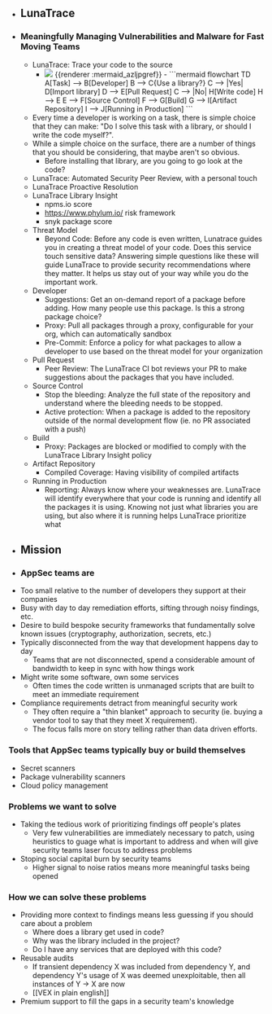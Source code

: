 - ## LunaTrace
- ### Meaningfully Managing Vulnerabilities and Malware for Fast Moving Teams
	- LunaTrace: Trace your code to the source
		- <img src="https://mermaid.ink/img/ICBmbG93Y2hhcnQgVEQKICAgIEFbVGFza10gLS0-IEJbRGV2ZWxvcGVyXQogICAgQiAtLT4gQ3tVc2UgYSBsaWJyYXJ5P30KICAgIEMgLS0-IHxZZXN8IERbSW1wb3J0IGxpYnJhcnldCiAgICBEIC0tPiBFW1B1bGwgUmVxdWVzdF0KICAgIEMgLS0-IHxOb3wgSFtXcml0ZSBjb2RlXQogICAgSCAtLT4gRQogICAgRSAtLT4gRltTb3VyY2UgQ29udHJvbF0KICAgIEYgLS0-IEdbQnVpbGRdCiAgICBHIC0tPiBJW0FydGlmYWN0IFJlcG9zaXRvcnldCiAgICBJIC0tPiBKW1J1bm5pbmcgaW4gUHJvZHVjdGlvbl0K" />
		  {{renderer :mermaid_azljpgref}}
			- ```mermaid 
			  flowchart TD
			      A[Task] --> B[Developer]
			      B --> C{Use a library?}
			      C --> |Yes| D[Import library]
			      D --> E[Pull Request]
			      C --> |No| H[Write code]
			      H --> E
			      E --> F[Source Control]
			      F --> G[Build]
			      G --> I[Artifact Repository]
			      I --> J[Running in Production]
			  ```
	- Every time a developer is working on a task, there is simple choice that they can make: "Do I solve this task with a library, or should I write the code myself?".
	- While a simple choice on the surface, there are a number of things that you should be considering, that maybe aren't so obvious.
		- Before installing that library, are you going to go look at the code?
	- LunaTrace: Automated Security Peer Review, with a personal touch
	- LunaTrace Proactive Resolution
	- LunaTrace Library Insight
		- npms.io score
		- https://www.phylum.io/ risk framework
		- snyk package score
	- Threat Model
		- Beyond Code: Before any code is even written, Lunatrace guides you in creating a threat model of your code. Does this service touch sensitive data? Answering simple questions like these will guide LunaTrace to provide security recommendations where they matter. It helps us stay out of your way while you do the important work.
	- Developer
		- Suggestions: Get an on-demand report of a package before adding. How many people use this package. Is this a strong package choice?
		- Proxy: Pull all packages through a proxy, configurable for your org, which can automatically sandbox
		- Pre-Commit: Enforce a policy for what packages to allow a developer to use based on the threat model for your organization
	- Pull Request
		- Peer Review: The LunaTrace CI bot reviews your PR to make suggestions about the packages that you have included.
	- Source Control
		- Stop the bleeding: Analyze the full state of the repository and understand where the bleeding needs to be stopped.
		- Active protection: When a package is added to the repository outside of the normal development flow (ie. no PR associated with a push)
	- Build
		- Proxy: Packages are blocked or modified to comply with the LunaTrace Library Insight policy
	- Artifact Repository
		- Compiled Coverage: Having visibility of compiled artifacts
	- Running in Production
		- Reporting: Always know where your weaknesses are. LunaTrace will identify everywhere that your code is running and identify all the packages it is using. Knowing not just what libraries you are using, but also where it is running helps LunaTrace prioritize what
- ## Mission
- ### AppSec teams are
- Too small relative to the number of developers they support at their companies
- Busy with day to day remediation efforts, sifting through noisy findings, etc.
- Desire to build bespoke security frameworks that fundamentally solve known issues (cryptography, authorization, secrets, etc.)
- Typically disconnected from the way that development happens day to day
	- Teams that are not disconnected, spend a considerable amount of bandwidth to keep in sync with how things work
- Might write some software, own some services
	- Often times the code written is unmanaged scripts that are built to meet an immediate requirement
- Compliance requirements detract from meaningful security work
	- They often require a "thin blanket" approach to security (ie. buying a vendor tool to say that they meet X requirement).
	- The focus falls more on story telling rather than data driven efforts.
### Tools that AppSec teams typically buy or build themselves
- Secret scanners
- Package vulnerability scanners
- Cloud policy management
### Problems we want to solve
- Taking the tedious work of prioritizing findings off people's plates
	- Very few vulnerabilities are immediately necessary to patch, using heuristics to guage what is important to address and when will give security teams laser focus to address problems
- Stoping social capital burn by security teams
	- Higher signal to noise ratios means more meaningful tasks being opened
### How we can solve these problems
- Providing more context to findings means less guessing if you should care about a problem
	- Where does a library get used in code?
	- Why was the library included in the project?
	- Do I have any services that are deployed with this code?
- Reusable audits
	- If transient dependency X was included from dependency Y, and dependency Y's usage of X was deemed unexploitable, then all instances of Y -> X are now
	- [[VEX in plain english]]
- Premium support to fill the gaps in a security team's knowledge